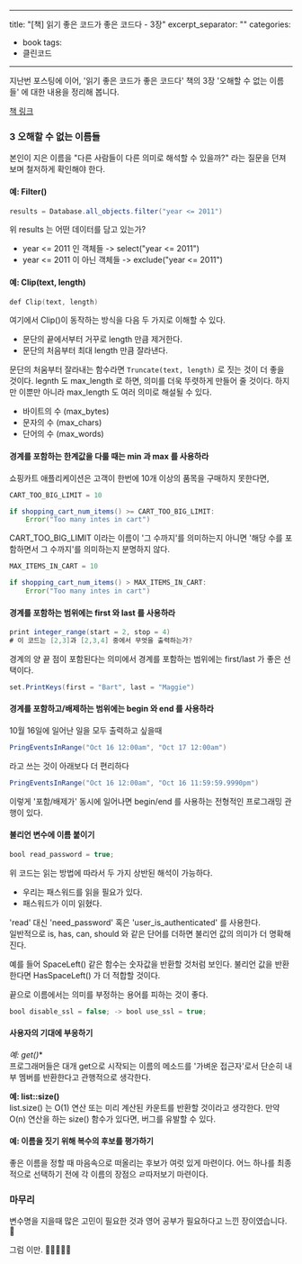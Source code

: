
---
title: "[책] 읽기 좋은 코드가 좋은 코드다 - 3장"
excerpt_separator: "<!--more-->"
categories:
  - book
tags:
  - 클린코드
---

지난번 포스팅에 이어, '읽기 좋은 코드가 좋은 코드다' 책의 3장 '오해할 수 없는 이름들' 에 대한 내용을 정리해 봅니다.

[책 링크](https://book.naver.com/bookdb/book_detail.nhn?bid=6871807)

<!--more-->

### 3 오해할 수 없는 이름들

본인이 지은 이름을 "다른 사람들이 다른 의미로 해석할 수 있을까?" 라는 질문을 던져보며 철저하게 확인해야 한다.

#### 예: Filter()
```java
results = Database.all_objects.filter("year <= 2011")
```
위 results 는 어떤 데이터를 담고 있는가?

- year <= 2011 인 객체들 -> select("year <= 2011") 
- year <= 2011 이 아닌 객체들 -> exclude("year <= 2011")

#### 예: Clip(text, length)
```kotlin
def Clip(text, length)
```
여기에서 Clip()이 동작하는 방식을 다음 두 가지로 이해할 수 있다.

- 문단의 끝에서부터 거꾸로 length 만큼 제거한다. 
- 문단의 처음부터 최대 length 만큼 잘라낸다.

문단의 처움부터 잘라내는 함수라면 `Truncate(text, length)` 로 짓는 것이 더 좋을 것이다. 
legnth 도 max_length 로 하면, 의미를 더욱 뚜렷하게 만들어 줄 것이다. 하지만 이뿐만 아니라 max_length 도 여러 의미로 해설될 수 있다.
- 바이트의 수 (max_bytes)
- 문자의 수 (max_chars)
- 단어의 수 (max_words)

#### 경계를 포함하는 한계값을 다룰 때는 min 과 max 를 사용하라

쇼핑카트 애플리케이션은 고객이 한번에 10개 이상의 품목을 구매하지 못한다면,

```java
CART_TOO_BIG_LIMIT = 10

if shopping_cart_num_items() >= CART_TOO_BIG_LIMIT:
    Error("Too many intes in cart")
```
CART_TOO_BIG_LIMIT 이라는 이름이 '그 수까지'를 의미하는지 아니면 '해당 수를 포함하면서 그 수까지'를 의미하는지 분명하지 않다.
```java
MAX_ITEMS_IN_CART = 10

if shopping_cart_num_items() > MAX_ITEMS_IN_CART:
    Error("Too many intes in cart")
```

#### 경계를 포함하는 범위에는 first 와 last 를 사용하라
```java
print integer_range(start = 2, stop = 4)
# 이 코드는 [2,3]과 [2,3,4] 중에서 무엇을 출력하는가? 
```
경계의 양 끝 점이 포함된다는 의미에서 경계를 포함하는 범위에는 first/last 가 좋은 선택이다.
```java
set.PrintKeys(first = "Bart", last = "Maggie")
```

#### 경계를 포함하고/배제하는 범위에는 begin 와 end 를 사용하라
10월 16일에 일어난 일을 모두 출력하고 싶을때
```java
PringEventsInRange("Oct 16 12:00am", "Oct 17 12:00am") 
```
라고 쓰는 것이 아래보다 더 편리하다
```java
PringEventsInRange("Oct 16 12:00am", "Oct 16 11:59:59.9990pm")
```
이렇게 '포함/배제가' 동시에 일어나면 begin/end 를 사용하는 전형적인 프로그래밍 관행이 있다.

#### 불리언 변수에 이름 붙이기
```java
bool read_password = true;
```
위 코드는 읽는 방법에 따라서 두 가지 상반된 해석이 가능하다.
- 우리는 패스워드를 읽을 필요가 있다.
- 패스워드가 이미 읽혔다.  

'read' 대신 'need_password' 혹은 'user_is_authenticated' 를 사용한다.  
일반적으로 is, has, can, should 와 같은 단어를 더하면 불리언 값의 의미가 더 명확해 진다.

예를 들어 SpaceLeft() 같은 함수는 숫자값을 반환할 것처럼 보인다. 불리언 값을 반환한다면 HasSpaceLeft() 가 더 적합할 것이다.

끝으로 이름에서는 의미를 부정하는 용어를 피하는 것이 좋다.
```java
bool disable_ssl = false; -> bool use_ssl = true;
```

#### 사용자의 기대에 부응하기

**예: get*()**  
프로그래머들은 대개 get으로 시작되는 이름의 메소드를 '가벼운 접근자'로서 단순히 내부 멤버를 반환한다고 관행적으로 생각한다.  

**예: list::size()**  
list.size() 는 O(1) 연산 또는 미리 계산된 카운트를 반환할 것이라고 생각한다. 만약 O(n) 연산을 하는 size() 함수가 있다면, 버그를 유발할 수 있다.

#### 예: 이름을 짓기 위해 복수의 후보를 평가하기

좋은 이름을 정할 때 마음속으로 떠올리는 후보가 여럿 있게 마련이다. 어느 하나를 최종적으로 선택하기 전에 각 이름의 장점으 ㄹ따저보기 마련이다.

### 마무리

변수명을 지을때 많은 고민이 필요한 것과 영어 공부가 필요하다고 느낀 장이였습니다. 🤔

그럼 이만. 🥕👋🏼🖐🏼